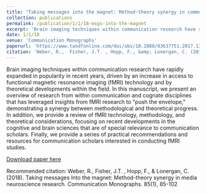 ```yaml
---
title: "Taking messages into the magnet: Method-theory synergy in communication neuroscience"
collection: publications
permalink: /publication/1/1/18-msgs-into-the-magnet
excerpt: 'Brain imaging techniques within communication research have rapidly expanded in popularity in recent years, driven by an increase in access to functional magnetic resonance imaging (fMRI) technology and by theoretical developments within the field. In this manuscript, we present an overview of research from within communication and cognate disciplines that has leveraged insights from fMRI research to &quot;push the envelope,&quot; demonstrating a synergy between methodological and theoretical progress. In addition, we provide a review of fMRI technology, methodology, and theoretical considerations, focusing on recent developments in the cognitive and brain sciences that are of special relevance to communication scholars. Finally, we provide a series of practical recommendations and resources for communication scholars interested in conducting fMRI studies.'
date: 1/1/18
venue: 'Communication Monographs'
paperurl: 'https://www.tandfonline.com/doi/abs/10.1080/03637751.2017.1395059'
citation: 'Weber, R.,  Fisher, J.T. , Hopp, F., &amp; Lonergan, C. (2018). Taking messages Into the magnet: Method-theory synergy  in media neuroscience research.  Communication Monographs. 85(1), 85-102'
---
```

Brain imaging techniques within communication research have rapidly expanded in popularity in recent years, driven by an increase in access to functional magnetic resonance imaging (fMRI) technology and by theoretical developments within the field. In this manuscript, we present an overview of research from within communication and cognate disciplines that has leveraged insights from fMRI research to &quot;push the envelope,&quot; demonstrating a synergy between methodological and theoretical progress. In addition, we provide a review of fMRI technology, methodology, and theoretical considerations, focusing on recent developments in the cognitive and brain sciences that are of special relevance to communication scholars. Finally, we provide a series of practical recommendations and resources for communication scholars interested in conducting fMRI studies.

[Download paper here](https://www.tandfonline.com/doi/abs/10.1080/03637751.2017.1395059)

Recommended citation: Weber, R.,  Fisher, J.T. , Hopp, F., & Lonergan, C. (2018). Taking messages Into the magnet: Method-theory synergy  in media neuroscience research.  Communication Monographs. 85(1), 85-102